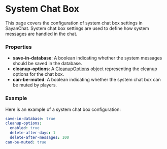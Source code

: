 # System Chat Box

This page covers the configuration of system chat box settings in SayanChat. System chat box settings are used to define how system messages are handled in the chat.

### Properties

- **save-in-database**: A boolean indicating whether the system messages should be saved in the database.
- **cleanup-options**: A [CleanupOptions](../CleanupOptions.md) object representing the cleanup options for the chat box.
- **can-be-muted**: A boolean indicating whether the system chat box can be muted by players.

### Example

Here is an example of a system chat box configuration:

```yaml
save-in-database: true
cleanup-options:
  enabled: true
  delete-after-days: 1
  delete-after-messages: 100
can-be-muted: true
```